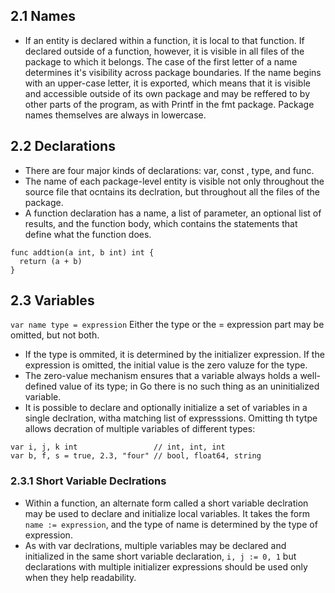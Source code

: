 ## 2.1 Names
* If an entity is declared within a function, it is local to that function. If declared outside of a function, however, it is visible in all files of the package to which it belongs. The case of the first letter of a name determines it's visibility across package boundaries. If the name begins with an upper-case letter, it is exported, which means that it is visible and accessible outside of its own package and may be reffered to by other parts of the program, as with Printf in the fmt package. Package names themselves are always in lowercase. 

## 2.2 Declarations 
* There are four major kinds of declarations: var, const , type, and func. 
* The name of each package-level entity is visible not only throughout the source file that ocntains its declration, but throughout all the files of the package. 
* A function declaration has a name, a list of parameter, an optional list of results, and the function body, which contains the statements that define what the function does. 
```
func addtion(a int, b int) int {
  return (a + b)
}
```
## 2.3 Variables 
`var name type = expression`
Either the type or the = expression part may be omitted, but not both. 

* If the type is ommited, it is determined by the initializer expression. If the expression is omitted, the initial value is the zero valuze for the type. 
* The zero-value mechanism ensures that a variable always holds a well-defined value of its type; in Go there is no such thing as an uninitialized variable. 
* It is possible to declare and optionally initialize a set of variables in a single declration, witha  matching list of expresssions. Omitting th tytpe allows decration of multiple variables of different types: 
```
var i, j, k int                 // int, int, int
var b, f, s = true, 2.3, "four" // bool, float64, string
```
### 2.3.1 Short Variable Declrations 
* Within a function, an alternate form called a short variable declration may be used to declare and initialize local variables. It takes the form `name := expression`, and the type of name is determined by the type of expression. 
* As with var declrations, multiple variables may be declared and initialized in the same short variable declaration, 
`i, j := 0, 1`
  but declarations with multiple initializer expressions should be used only when they help readability. 
